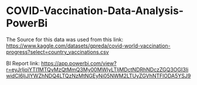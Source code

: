 # COVID-Vaccination-Data-Analysis-PowerBi
The Source for this data was used from this link: https://www.kaggle.com/datasets/gpreda/covid-world-vaccination-progress?select=country_vaccinations.csv

BI Report link: https://app.powerbi.com/view?r=eyJrIjoiYTI1MTQyMzQtMmQ3My00MWIyLTljMDctNDRhNDczZGQ3OGI3IiwidCI6IjJlYWZhNDQ4LTQzNzMtNGEyNi05NWM2LTUyZGVhNTFlODA5YSJ9

